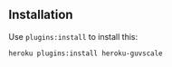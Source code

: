 ## Installation

Use `plugins:install` to install this:

```
heroku plugins:install heroku-guvscale
```
